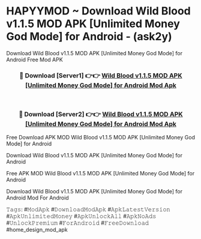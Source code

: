 # HAPYYMOD ~ Download Wild Blood v1.1.5 MOD APK [Unlimited Money God Mode] for Android - (ask2y)
Download Wild Blood v1.1.5 MOD APK [Unlimited Money God Mode] for Android Free Mod APK

<div align="center">
<h3>🔴 Download [Server1] 👉👉 <a href="https://apk-comot.site?title=Wild_Blood_v1.1.5_MOD_APK_[Unlimited_Money_God_Mode]_for_Android">Wild Blood v1.1.5 MOD APK [Unlimited Money God Mode] for Android Mod Apk</a></h3><br>

<h3>🔴 Download [Server2] 👉👉 <a href="https://apk-comot.site?title=Wild_Blood_v1.1.5_MOD_APK_[Unlimited_Money_God_Mode]_for_Android">Wild Blood v1.1.5 MOD APK [Unlimited Money God Mode] for Android Mod Apk</a></h3>
</div>


Free Download APK MOD Wild Blood v1.1.5 MOD APK [Unlimited Money God Mode] for Android

Download Wild Blood v1.1.5 MOD APK [Unlimited Money God Mode] for Android 

Free APK MOD Wild Blood v1.1.5 MOD APK [Unlimited Money God Mode] for Android 

Download Wild Blood v1.1.5 MOD APK [Unlimited Money God Mode] for Android Mod For Android

𝚃𝚊𝚐𝚜: #𝙼𝚘𝚍𝙰𝚙𝚔 #𝙳𝚘𝚠𝚗𝚕𝚘𝚊𝚍𝙼𝚘𝚍𝙰𝚙𝚔 #𝙰𝚙𝚔𝙻𝚊𝚝𝚎𝚜𝚝𝚅𝚎𝚛𝚜𝚒𝚘𝚗 #𝙰𝚙𝚔𝚄𝚗𝚕𝚒𝚖𝚒𝚝𝚎𝚍𝙼𝚘𝚗𝚎𝚢 #𝙰𝚙𝚔𝚄𝚗𝚕𝚘𝚌𝚔𝙰𝚕𝚕 #𝙰𝚙𝚔𝙽𝚘𝙰𝚍𝚜 #𝚄𝚗𝚕𝚘𝚌𝚔𝙿𝚛𝚎𝚖𝚒𝚞𝚖 #𝙵𝚘𝚛𝙰𝚗𝚍𝚛𝚘𝚒𝚍 #𝙵𝚛𝚎𝚎𝙳𝚘𝚠𝚗𝚕𝚘𝚊𝚍 #home_design_mod_apk